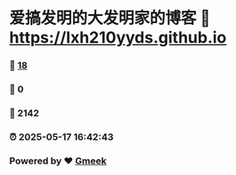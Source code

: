 # 爱搞发明的大发明家的博客 :link: https://lxh210yyds.github.io 
### :page_facing_up: [18](https://lxh210yyds.github.io/tag.html) 
### :speech_balloon: 0 
### :hibiscus: 2142 
### :alarm_clock: 2025-05-17 16:42:43 
### Powered by :heart: [Gmeek](https://github.com/Meekdai/Gmeek)
